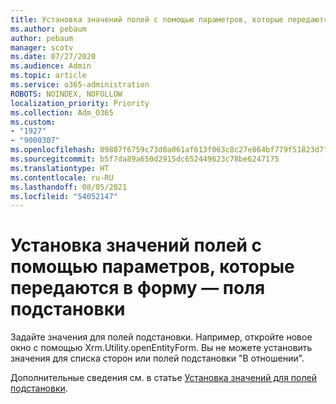 ```yaml
---
title: Установка значений полей с помощью параметров, которые передаются в форму — поля подстановки
ms.author: pebaum
author: pebaum
manager: scotv
ms.date: 07/27/2020
ms.audience: Admin
ms.topic: article
ms.service: o365-administration
ROBOTS: NOINDEX, NOFOLLOW
localization_priority: Priority
ms.collection: Adm_O365
ms.custom:
- "1927"
- "9000307"
ms.openlocfilehash: 09887f6759c73d0a061af613f063c8c27e864bf779f51823d7f5a939ea3badad
ms.sourcegitcommit: b5f7da89a650d2915dc652449623c78be6247175
ms.translationtype: HT
ms.contentlocale: ru-RU
ms.lasthandoff: 08/05/2021
ms.locfileid: "54052147"
---
```

# <a name="set-field-values-using-parameters-passed-to-a-form---lookup-fields"></a>Установка значений полей с помощью параметров, которые передаются в форму — поля подстановки

Задайте значения для полей подстановки. Например, откройте новое окно с помощью Xrm.Utility.openEntityForm. Вы не можете установить значения для списка сторон или полей подстановки "В отношении".

Дополнительные сведения см. в статье [Установка значений для полей подстановки](https://docs.microsoft.com/previous-versions/dynamicscrm-2016/developers-guide/gg334375(v=crm.8)#set-values-for-lookup-fields).